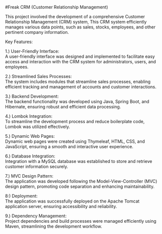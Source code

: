 #Freak CRM (Customer Relationship Management) 

This project involved the development of a comprehensive Customer Relationship Management (CRM) system, This CRM system efficiently manages various data points, such as sales, stocks, employees, and other pertinent company information.

Key Features:

1.) User-Friendly Interface:<br>   A user-friendly interface was designed and implemented to facilitate easy access and interaction with the CRM system for administrators, users, and employees.

2.) Streamlined Sales Processes:<br>   The system includes modules that streamline sales processes, enabling efficient tracking and management of accounts and customer interactions.

3.) Backend Development:<br>   The backend functionality was developed using Java, Spring Boot, and Hibernate, ensuring robust and efficient data processing.

4.) Lombok Integration:<br>   To streamline the development process and reduce boilerplate code, Lombok was utilized effectively.

5.) Dynamic Web Pages:<br>   Dynamic web pages were created using Thymeleaf, HTML, CSS, and JavaScript, ensuring a smooth and interactive user experience.

6.) Database Integration:<br>   Integration with a MySQL database was established to store and retrieve customer information securely.

7.) MVC Design Pattern:<br>   The application was developed following the Model-View-Controller (MVC) design pattern, promoting code separation and enhancing maintainability.

8:) Deployment:<br>   The application was successfully deployed on the Apache Tomcat application server, ensuring accessibility and reliability.

9.) Dependency Management:<br>   Project dependencies and build processes were managed efficiently using Maven, streamlining the development workflow.
